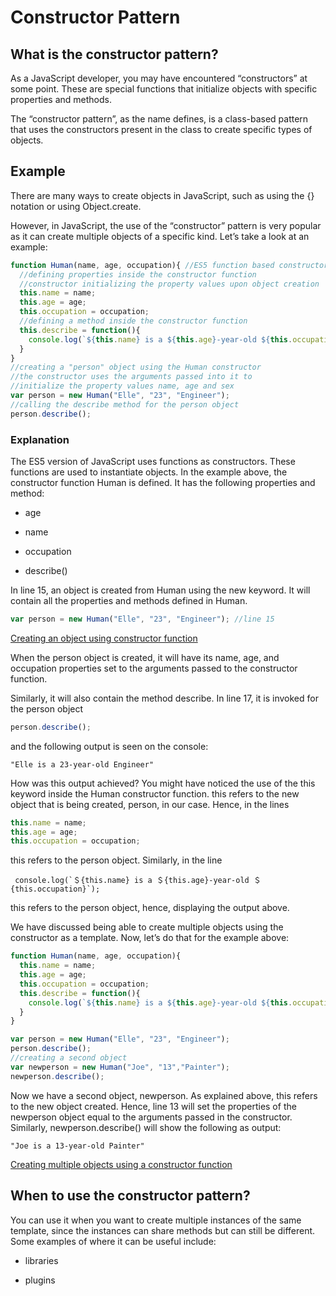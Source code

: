 # Constructor Pattern

## What is the constructor pattern?
As a JavaScript developer, you may have encountered “constructors” at some point. These are special functions that initialize objects with specific properties and methods.

The “constructor pattern”, as the name defines, is a class-based pattern that uses the constructors present in the class to create specific types of objects.


## Example
There are many ways to create objects in JavaScript, such as using the {} notation or using Object.create.

However, in JavaScript, the use of the “constructor” pattern is very popular as it can create multiple objects of a specific kind. Let’s take a look at an example:

```javascript
function Human(name, age, occupation){ //ES5 function based constructor 
  //defining properties inside the constructor function
  //constructor initializing the property values upon object creation
  this.name = name; 
  this.age = age;
  this.occupation = occupation;
  //defining a method inside the constructor function
  this.describe = function(){
    console.log(`${this.name} is a ${this.age}-year-old ${this.occupation}`);
  }
}
//creating a "person" object using the Human constructor
//the constructor uses the arguments passed into it to
//initialize the property values name, age and sex
var person = new Human("Elle", "23", "Engineer");
//calling the describe method for the person object
person.describe();
```


### Explanation

The ES5 version of JavaScript uses functions as constructors. These functions are used to instantiate objects. In the example above, the constructor function Human is defined. It has the following properties and method:

- age

- name

- occupation

- describe()

In line 15, an object is created from Human using the new keyword. It will contain all the properties and methods defined in Human.

```javascript
var person = new Human("Elle", "23", "Engineer"); //line 15
```

[Creating an object using constructor function](./creation.jpg)


When the person object is created, it will have its name, age, and occupation properties set to the arguments passed to the constructor function.

Similarly, it will also contain the method describe. In line 17, it is invoked for the person object

```javascript
person.describe();
```
and the following output is seen on the console:
```
"Elle is a 23-year-old Engineer"
```
How was this output achieved? You might have noticed the use of the this keyword inside the Human constructor function. this refers to the new object that is being created, person, in our case. Hence, in the lines

```javascript
this.name = name; 
this.age = age;
this.occupation = occupation;
```

this refers to the person object. Similarly, in the line

```
 console.log(`＄{this.name} is a ＄{this.age}-year-old ＄{this.occupation}`);
```

this refers to the person object, hence, displaying the output above.

We have discussed being able to create multiple objects using the constructor as a template. Now, let’s do that for the example above:

```javascript
function Human(name, age, occupation){ 
  this.name = name; 
  this.age = age;
  this.occupation = occupation;
  this.describe = function(){
    console.log(`${this.name} is a ${this.age}-year-old ${this.occupation}`);
  }
}

var person = new Human("Elle", "23", "Engineer");
person.describe();
//creating a second object
var newperson = new Human("Joe", "13","Painter");
newperson.describe();
```

Now we have a second object, newperson. As explained above, this refers to the new object created. Hence, line 13 will set the properties of the newperson object equal to the arguments passed in the constructor. Similarly, newperson.describe() will show the following as output:

```
"Joe is a 13-year-old Painter"
```

[Creating multiple objects using a constructor function](./creation2.jpg)


## When to use the constructor pattern?

You can use it when you want to create multiple instances of the same template, since the instances can share methods but can still be different. Some examples of where it can be useful include:

- libraries

- plugins
